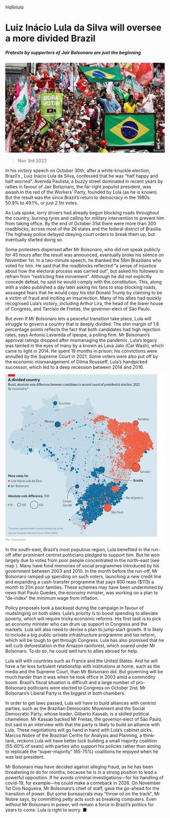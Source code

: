 ###### Hallelula

# Luiz Inácio Lula da Silva will oversee a more divided Brazil 

##### Protests by supporters of Jair Bolsonaro are just the beginning 

![image](images/20221105_AMP001.jpg) 

> Nov 3rd 2022 

In his victory speech on October 30th, after a white-knuckle election, Brazil’s , Luiz Inácio Lula da Silva, confessed that he was “half happy and half worried”. Avenida Paulista, a buzzy street dominated in recent years by rallies in favour of Jair Bolsonaro, the far-right populist president, was awash in the red of the Workers’ Party, founded by Lula (as he is known). But the result was the  since Brazil’s return to democracy in the 1980s: 50.9% to 49.1%, or just 2.1m votes.

As Lula spoke, lorry drivers had already begun blocking roads throughout the country, burning tyres and calling for military intervention to prevent him from taking office. By the end of October 31st there were more than 300 roadblocks, across most of the 26 states and the federal district of Brasília. The highway police delayed obeying court orders to break them up, but eventually started doing so. 

Some protesters dispersed after Mr Bolsonaro, who did not speak publicly for 45 hours after the result was announced, eventually broke his silence on November 1st. In a two-minute speech, he thanked the 58m Brazilians who voted for him. He said that the roadblocks reflected “a sense of injustice about how the electoral process was carried out”, but asked his followers to refrain from “restricting free movement”. Although he did not explicitly concede defeat, he said he would comply with the constitution. This, along with a video published a day later asking his fans to stop blocking roads, assuaged fears that he would copy his idol Donald Trump by claiming to be a victim of fraud and inciting an insurrection. Many of his allies had quickly recognised Lula’s victory, including Arthur Lira, the head of the lower house of Congress, and Tarcísio de Freitas, the governor-elect of São Paulo.

But even if Mr Bolsonaro lets a peaceful transition take place, Lula will struggle to govern a country that is deeply divided. The slim margin of 1.8 percentage points reflects the fact that both candidates had high rejection rates, says Antonio Lavareda of Ipespe, a polling firm. Mr Bolsonaro’s approval ratings dropped after mismanaging the pandemic. Lula’s legacy was tainted in the eyes of many by a  known as Lava Jato (Car Wash), which came to light in 2014. He spent 19 months in prison; his convictions were annulled by the Supreme Court in 2021. Some voters were also put off by the economic mismanagement of Dilma Rousseff, Lula’s handpicked successor, which led to a deep recession between 2014 and 2016.

![image](images/20221105_AMM981.png) 


In the south-east, Brazil’s most populous region, Lula benefited in the run-off after prominent centrist politicians pledged to support him. But he won largely due to votes from poor people concentrated in the north-east (see map ). Many have fond memories of social programmes introduced by his government between 2003 and 2010. In the month before the run-off, Mr Bolsonaro ramped up spending on such voters, launching a new credit line and expanding a cash-transfer programme that pays 600 reais ($113) a month to 21m poor families. These schemes may have been undermined by news that Paulo Guedes, the economy minister, was working on a plan to “de-index” the minimum wage from inflation. 

Policy proposals took a backseat during the campaign in favour of mudslinging on both sides. Lula’s priority is to boost spending to alleviate poverty, which will require tricky economic reforms. His first task is to pick an economy minister who can drum up support in Congress and the markets. Lula will also need to devise a plan to jump-start growth. It is likely to include a big public-private infrastructure programme and tax reform, which will be tough to get through Congress. Lula has also promised that he will curb deforestation in the Amazon rainforest, which soared under Mr Bolsonaro. To do so, he could well turn to allies abroad for help. 

Lula will  with countries such as France and the United States. And he will have a far less turbulent relationship with institutions at home, such as the media and the Supreme Court, than Mr Bolsonaro did. But governing will be much harder than it was when he took office in 2003 amid a commodity boom. Brazil’s fiscal situation is difficult and a large number of pro-Bolsonaro politicians were elected to Congress on October 2nd. Mr Bolsonaro’s Liberal Party is the biggest in both chambers. 

In order to get laws passed, Lula will have to build alliances with centrist parties, such as the Brazilian Democratic Movement and the Social Democratic Party, whose leader, Gilberto Kassab, is a skilled political chameleon. Mr Kassab backed Mr Freitas, the governor-elect of São Paulo, but said in an interview with  that the party is likely to build an alliance with Lula. These negotiations will go hand in hand with Lula’s cabinet picks. Marcos Nobre of the Brazilian Centre for Analysis and Planning, a think-tank, reckons Lula will have better luck building a small majority coalition (55-60% of seats) with parties who support his policies rather than aiming to replicate the “super-majority” (65-75%) coalitions he enjoyed when he was last president.

Mr Bolsonaro may have decided against alleging fraud, as he has been threatening to do for months, because he is in a strong position to lead a powerful opposition. If he avoids criminal investigations—for his handling of covid-19, for example—he could make a comeback in 2026. On November 1st Ciro Nogueira, Mr Bolsonaro’s chief of staff, gave the go-ahead for the transition of power. But some  bureaucrats may “throw oil on the track”, Mr Nobre says, by committing petty acts such as breaking computers. Even without Mr Bolsonaro in power,  will remain a force in Brazil’s politics for years to come. Lula is right to worry. ■

